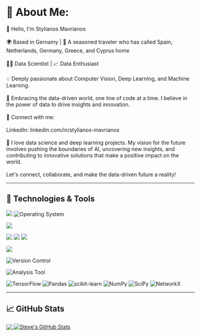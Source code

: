 # 💫 About Me:
👋 Hello, I'm Stylianos Mavrianos<br><br>🌍 Based in Gernamy | 🌄 A seasoned traveler who has called Spain, Netherlands, Germany, Greece, and Cyprus home<br><br>👨‍💻 Data Scientist | 📈 Data Enthusiast<br><br>💡 Deeply passionate about Computer Vision, Deep Learning, and Machine Learning. <br><br>🤖 Embracing the data-driven world, one line of code at a time. I believe in the power of data to drive insights and innovation.<br><br>🔗 Connect with me:<br><br> LinkedIn: linkedin.com/in/stylianos-mavrianos<br><br>🚀 I love data science and deep learning projects. My vision for the future involves pushing the boundaries of AI, uncovering new insights, and contributing to innovative solutions that make a positive impact on the world.<br><br>Let's connect, collaborate, and make the data-driven future a reality!<br>

---
## 🔧 Technologies & Tools
![](https://img.shields.io/badge/OS-Linux-informational?style=flat&logo=linux&logoColor=white&color=2bbc8a)
![Operating System](https://img.shields.io/badge/OS-Windows-informational?style=flat&logo=windows&logoColor=white&color=2bbc8a)


![](https://img.shields.io/badge/Editor-Visual_Studio_Code-blue.svg?style=flat&logo=visual-studio-code&logoColor=white&color=2bbc8a)


![](https://img.shields.io/badge/Code-Python-informational?style=flat&logo=python&logoColor=white&color=2bbc8a)
![](https://img.shields.io/badge/Code-R-informational?style=flat&logo=r&logoColor=white&color=2bbc8a)
![](https://img.shields.io/badge/Shell-Bash-informational?style=flat&logo=gnu-bash&logoColor=white&color=2bbc8a)

![](https://img.shields.io/badge/Tools-MySQL-informational?style=flat&logo=mysql&logoColor=white&color=2bbc8a)

![Version Control](https://img.shields.io/badge/Version%20Control-Git-informational?style=flat&logo=git&logoColor=white&color=2bbc8a)

![Analysis Tool](https://img.shields.io/badge/Analysis%20Tool-Jupyter%20Notebook-orange?style=flat&logo=jupyter&logoColor=white&color=2bbc8a)

![TensorFlow](https://img.shields.io/badge/TensorFlow-2.0-orange?style=flat&logo=tensorflow&logoColor=white)
![Pandas](https://img.shields.io/badge/Pandas-1.0.3-blue?style=flat&logo=pandas&logoColor=white)
![scikit-learn](https://img.shields.io/badge/scikit--learn-0.23.1-orange?style=flat&logo=scikit-learn&logoColor=white)
![NumPy](https://img.shields.io/badge/NumPy-1.18.4-blue?style=flat&logo=numpy&logoColor=white)
![SciPy](https://img.shields.io/badge/SciPy-1.4.1-orange?style=flat&logo=scipy&logoColor=white)
![NetworkX](https://img.shields.io/badge/NetworkX-3.3-blue?style=flat&logo=NetworkX&logoColor=white)

---

## &#x1f4c8; GitHub Stats

<a href="https://github.com/StevetheGreek97/StevetheGreek97">
  <img align="center" src="https://github-readme-stats.vercel.app/api/top-langs/?username=StevetheGreek97&hide=java,html,tex&title_color=ffffff&text_color=c9cacc&icon_color=2bbc8a&bg_color=1d1f21&langs_count=4" />
</a>
<a href="https://github.com/StevetheGreek97/StevetheGreek97">
  <img align="center" src="https://github-readme-stats.vercel.app/api?username=StevetheGreek97&show_icons=true&line_height=27&count_private=true&title_color=ffffff&text_color=c9cacc&icon_color=2bbc8a&bg_color=1d1f21" alt="Steve's GitHub Stats" />
</a>


